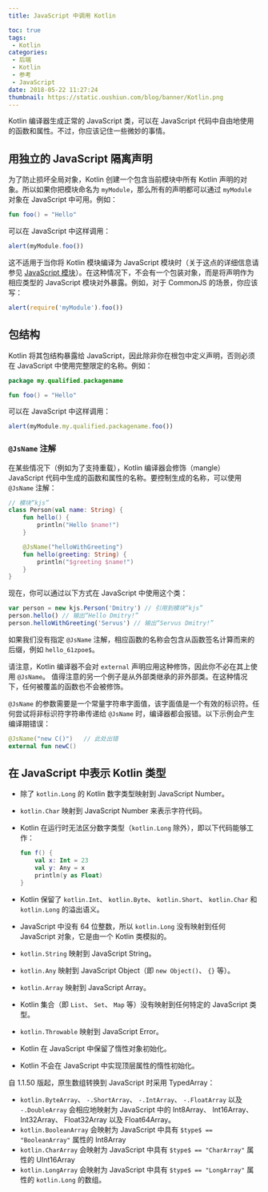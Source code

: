 ```yaml
---
title: JavaScript 中调用 Kotlin

toc: true
tags:
 - Kotlin
categories:
 - 后端
 - Kotlin
 - 参考
 - JavaScript
date: 2018-05-22 11:27:24
thumbnail: https://static.oushiun.com/blog/banner/Kotlin.png
---
```


Kotlin 编译器生成正常的 JavaScript 类，可以在 JavaScript 代码中自由地使用的函数和属性。不过，你应该记住一些微妙的事情。

<!-- more -->

## 用独立的 JavaScript 隔离声明

为了防止损坏全局对象，Kotlin 创建一个包含当前模块中所有 Kotlin 声明的对象。所以如果你把模块命名为 `myModule`，那么所有的声明都可以通过 `myModule` 对象在 JavaScript 中可用。例如：

``` kotlin
fun foo() = "Hello"
```

可以在 JavaScript 中这样调用：

``` javascript
alert(myModule.foo())
```

这不适用于当你将 Kotlin 模块编译为 JavaScript 模块时（关于这点的详细信息请参见 [JavaScript 模块](js-modules.html)）。在这种情况下，不会有一个包装对象，而是将声明作为相应类型的 JavaScript 模块对外暴露。例如，对于 CommonJS 的场景，你应该写：

``` javascript
alert(require('myModule').foo())
```

## 包结构

Kotlin 将其包结构暴露给 JavaScript，因此除非你在根包中定义声明，否则必须在 JavaScript 中使用完整限定的名称。例如：

``` kotlin
package my.qualified.packagename

fun foo() = "Hello"
```

可以在 JavaScript 中这样调用：

``` javascript
alert(myModule.my.qualified.packagename.foo())
```

### `@JsName` 注解

在某些情况下（例如为了支持重载），Kotlin 编译器会修饰（mangle） JavaScript 代码中生成的函数和属性的名称。要控制生成的名称，可以使用 `@JsName` 注解：

``` kotlin
// 模块“kjs”
class Person(val name: String) {
    fun hello() {
        println("Hello $name!")
    }

    @JsName("helloWithGreeting")
    fun hello(greeting: String) {
        println("$greeting $name!")
    }
}
```

现在，你可以通过以下方式在 JavaScript 中使用这个类：

``` javascript
var person = new kjs.Person('Dmitry') // 引用到模块“kjs”
person.hello() // 输出“Hello Dmitry!”
person.helloWithGreeting('Servus') // 输出“Servus Dmitry!”
```

如果我们没有指定 `@JsName` 注解，相应函数的名称会包含从函数签名计算而来的后缀，例如 `hello_61zpoe$`。

请注意，Kotlin 编译器不会对 `external` 声明应用这种修饰，因此你不必在其上使用 `@JsName`。 值得注意的另一个例子是从外部类继承的非外部类。在这种情况下，任何被覆盖的函数也不会被修饰。

`@JsName` 的参数需要是一个常量字符串字面值，该字面值是一个有效的标识符。任何尝试将非标识符字符串传递给 `@JsName` 时，编译器都会报错。以下示例会产生编译期错误：

``` kotlin
@JsName("new C()")   // 此处出错
external fun newC()
```

## 在 JavaScript 中表示 Kotlin 类型

*   除了 `kotlin.Long` 的 Kotlin 数字类型映射到 JavaScript Number。
*   `kotlin.Char` 映射到 JavaScript Number 来表示字符代码。
*   Kotlin 在运行时无法区分数字类型（`kotlin.Long` 除外），即以下代码能够工作：

    ``` kotlin
    fun f() {
        val x: Int = 23
        val y: Any = x
        println(y as Float)
    }
    ```

*   Kotlin 保留了 `kotlin.Int`、 `kotlin.Byte`、 `kotlin.Short`、 `kotlin.Char` 和 `kotlin.Long` 的溢出语义。
*   JavaScript 中没有 64 位整数，所以 `kotlin.Long` 没有映射到任何 JavaScript 对象，它是由一个 Kotlin 类模拟的。
*   `kotlin.String` 映射到 JavaScript String。
*   `kotlin.Any` 映射到 JavaScript Object（即 `new Object()`、 `{}` 等）。
*   `kotlin.Array` 映射到 JavaScript Array。
*   Kotlin 集合（即 `List`、 `Set`、 `Map` 等）没有映射到任何特定的 JavaScript 类型。
*   `kotlin.Throwable` 映射到 JavaScript Error。
*   Kotlin 在 JavaScript 中保留了惰性对象初始化。
*   Kotlin 不会在 JavaScript 中实现顶层属性的惰性初始化。

自 1.1.50 版起，原生数组转换到 JavaScript 时采用 TypedArray：

*   `kotlin.ByteArray`、 `-.ShortArray`、 `-.IntArray`、 `-.FloatArray` 以及 `-.DoubleArray` 会相应地映射为 JavaScript 中的 Int8Array、 Int16Array、 Int32Array、 Float32Array 以及 Float64Array。
*   `kotlin.BooleanArray` 会映射为 JavaScript 中具有 `$type$ == "BooleanArray"` 属性的 Int8Array
*   `kotlin.CharArray` 会映射为 JavaScript 中具有 `$type$ == "CharArray"` 属性的 UInt16Array
*   `kotlin.LongArray` 会映射为 JavaScript 中具有 `$type$ == "LongArray"` 属性的 `kotlin.Long` 的数组。
